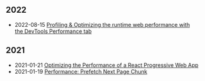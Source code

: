 <div class="tags">

## 2022

- <time class="date">2022-08-15</time> <span>[Profiling & Optimizing the runtime web performance with the DevTools Performance tab](/profiling-and-optimizing-the-runtime-performance-with-the-devtools-performance-tab)</span>

## 2021

- <time class="date">2021-01-21</time> <span>[Optimizing the Performance of a React Progressive Web App](/optimizing-the-performance-of-a-react-progressive-web-app)</span>
- <time class="date">2021-01-19</time> <span>[Performance: Prefetch Next Page Chunk](/performance-prefetch-next-pages-chunks)</span>

</div>
